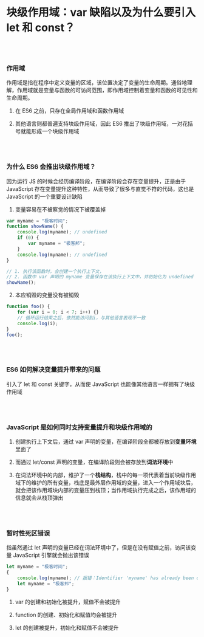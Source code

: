 # 块级作用域：var 缺陷以及为什么要引入 let 和 const？

</br>
</br>

### 作用域

作用域是指在程序中定义变量的区域，该位置决定了变量的生命周期。通俗地理解，作用域就是变量与函数的可访问范围，即作用域控制着变量和函数的可见性和生命周期。

1. 在 ES6 之前，只存在全局作用域和函数作用域

2. 其他语言则都普遍支持块级作用域，因此 ES6 推出了块级作用域，一对花括号就能形成一个块级作用域

</br>
</br>

### 为什么 ES6 会推出块级作用域？

因为运行 JS 的时候会经历编译阶段，在编译阶段会存在变量提升，正是由于 JavaScript 存在变量提升这种特性，从而导致了很多与直觉不符的代码，这也是 JavaScript 的一个重要设计缺陷

1. 变量容易在不被察觉的情况下被覆盖掉

```javascript
var myname = "极客时间";
function showName() {
    console.log(myname); // undefined
    if (0) {
        var myname = "极客邦";
    }
    console.log(myname); // undefined
}

// 1. 执行该函数时，会创建一个执行上下文，
// 2. 函数中 var 声明的 myname 变量保存在该执行上下文中，并初始化为 undefined
showName();
```

2. 本应销毁的变量没有被销毁

```javascript
function foo() {
    for (var i = 0; i < 7; i++) {}
    // 循环运行结束之后，依然能访问到i，与其他语言表现不一致
    console.log(i);
}
foo();
```

</br>
</br>

### ES6 如何解决变量提升带来的问题

引入了 let 和 const 关键字，从而使 JavaScript 也能像其他语言一样拥有了块级作用域

</br>
</br>

### JavaScript 是如何同时支持变量提升和块级作用域的

1. 创建执行上下文后，通过 var 声明的变量，在编译阶段全都被存放到**变量环境**里面了

2. 而通过 let/const 声明的变量，在编译阶段则会被存放到**词法环境**中

3. 在词法环境中的内部，维护了一个**栈结构**，栈中的每一项代表着当前块级作用域下的维护的所有变量，栈底是最外层作用域的变量，进入一个作用域块后，就会把该作用域块内部的变量压到栈顶；当作用域执行完成之后，该作用域的信息就会从栈顶弹出

</br>
</br>

### 暂时性死区错误

指虽然通过 let 声明的变量已经在词法环境中了，但是在没有赋值之前，访问该变量 JavaScript 引擎就会抛出该错误

```javascript
let myname = "极客时间";
{
    console.log(myname); // 报错：Identifier 'myname' has already been declared
    let myname = "极客邦";
}
```

1. var 的创建和初始化被提升，赋值不会被提升

2. function 的创建、初始化和赋值均会被提升

3. let 的创建被提升，初始化和赋值不会被提升

</br>
</br>
